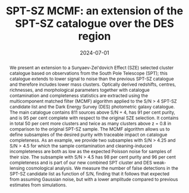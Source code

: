 ---
title: "SPT-SZ MCMF: an extension of the SPT-SZ catalogue over the DES region"
collection: "publications"
category: "co_papers"
permalink: /publications/2024MNRAS5313973K
link: https://ui.adsabs.harvard.edu/abs/2024MNRAS.531.3973K/abstract
date: 2024-07-01
venue: "Monthly Notices of the Royal Astronomical Society"
citation: "Klein, M., Mohr, J. J., Bocquet, S., et al. (2024), Monthly Notices of the Royal Astronomical Society, 531, 3973."
abstract: "We present an extension to a Sunyaev-Zel'dovich Effect (SZE) selected cluster catalogue based on observations from the South Pole Telescope (SPT); this catalogue extends to lower signal to noise than the previous SPT-SZ catalogue and therefore includes lower mass clusters. Optically derived redshifts, centres, richnesses, and morphological parameters together with catalogue contamination and completeness statistics are extracted using the multicomponent matched filter (MCMF) algorithm applied to the S/N &gt; 4 SPT-SZ candidate list and the Dark Energy Survey (DES) photometric galaxy catalogue. The main catalogue contains 811 sources above S/N = 4, has 91 per cent purity, and is 95 per cent complete with respect to the original SZE selection. It contains in total 50 per cent more clusters and twice as many clusters above z = 0.8 in comparison to the original SPT-SZ sample. The MCMF algorithm allows us to define subsamples of the desired purity with traceable impact on catalogue completeness. As an example, we provide two subsamples with S/N &gt; 4.25 and S/N &gt; 4.5 for which the sample contamination and cleaning-induced incompleteness are both as low as the expected Poisson noise for samples of their size. The subsample with S/N &gt; 4.5 has 98 per cent purity and 96 per cent completeness and is part of our new combined SPT cluster and DES weak-lensing cosmological analysis. We measure the number of false detections in the SPT-SZ candidate list as function of S/N, finding that it follows that expected from assuming Gaussian noise, but with a lower amplitude compared to previous estimates from simulations."
---